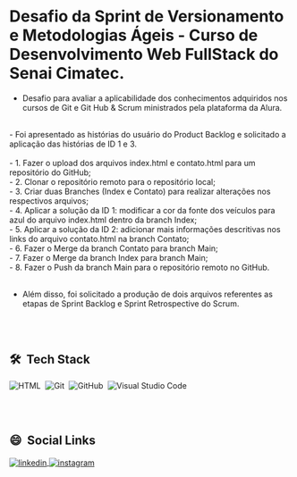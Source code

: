 <h1 align="left">Desafio da Sprint de Versionamento e Metodologias Ágeis - Curso de Desenvolvimento Web FullStack do Senai Cimatec.</h1>

- Desafio para avaliar a aplicabilidade dos conhecimentos adquiridos nos cursos de Git e Git Hub & Scrum ministrados pela plataforma da Alura.
<br>
- Foi apresentado as histórias do usuário do Product Backlog e solicitado a aplicação das histórias de ID 1 e 3. 
<br><br>
- 1. Fazer o upload dos arquivos index.html e contato.html para um repositório do GitHub;
<br>
- 2. Clonar o repositório remoto para o repositório local;
<br>
- 3. Criar duas Branches (Index e Contato) para realizar alterações nos respectivos arquivos;
<br>
- 4. Aplicar a solução da ID 1: modificar a cor da fonte dos veículos para azul do arquivo index.html dentro da branch Index;
<br>
- 5. Aplicar a solução da ID 2: adicionar mais informações descritivas nos links do arquivo contato.html na branch Contato;
<br>
- 6. Fazer o Merge da branch Contato para branch Main;
<br>
- 7. Fazer o Merge da branch Index para branch Main;
<br>
- 8. Fazer o Push da branch Main para o repositório remoto no GitHub.
<br><br>

- Além disso, foi solicitado a produção de dois arquivos referentes as etapas de Sprint Backlog e Sprint Retrospective do Scrum.

<br><br>

## 🛠 &nbsp;Tech Stack

![HTML](https://img.shields.io/badge/-HTML-05122A?style=flat&logo=HTML5)&nbsp;
![Git](https://img.shields.io/badge/-Git-05122A?style=flat&logo=git)&nbsp;
![GitHub](https://img.shields.io/badge/-GitHub-05122A?style=flat&logo=github)&nbsp;
![Visual Studio Code](https://img.shields.io/badge/-Visual%20Studio%20Code-05122A?style=flat&logo=visual-studio-code&logoColor=007ACC)&nbsp;

<br><br>

## 😄 &nbsp;Social Links
<a href="https://linkedin.com/in/guelfialho" target="_blank">
  <img align="center" src="https://img.shields.io/badge/-guelfialho-05122A?style=flat&logo=linkedin" alt="linkedin"/>
</a>

<a href="https://instagram.com/guelfialho" target="_blank">
 <img align="center" src="https://img.shields.io/badge/-guelfialho-05122A?style=flat&logo=instagram" alt="instagram"/>
</a>
